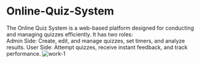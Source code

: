 # Online-Quiz-System
The Online Quiz System is a web-based platform designed for conducting and managing quizzes efficiently. 
It has two roles:  
Admin Side: Create, edit, and manage quizzes, set timers, and analyze results.
User Side: Attempt quizzes, receive instant feedback, and track performance. 
![work-1](https://github.com/user-attachments/assets/a1b65591-42a6-4a4c-ae0b-f0adc66883c4)

